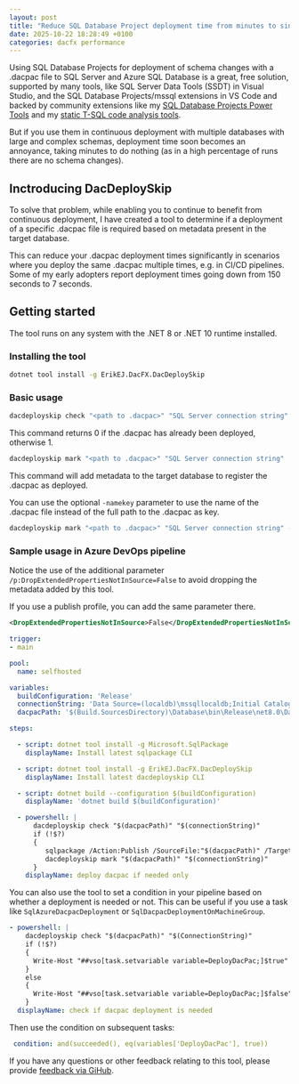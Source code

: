 ```yaml
---
layout: post
title: "Reduce SQL Database Project deployment time from minutes to single digit seconds with DacDeploySkip"
date: 2025-10-22 18:28:49 +0100
categories: dacfx performance
---
```


Using SQL Database Projects for deployment of schema changes with a .dacpac file to SQL Server and Azure SQL Database is a great, free solution, supported by many tools, like SQL Server Data Tools (SSDT) in Visual Studio, and the SQL Database Projects/mssql extensions in VS Code and backed by community extensions like my [SQL Database Projects Power Tools](https://marketplace.visualstudio.com/items?itemName=ErikEJ.SqlProjectPowerTools) and my [static T-SQL code analysis tools](https://github.com/ErikEJ/SqlServer.Rules).

But if you use them in continuous deployment with multiple databases with large and complex schemas, deployment time soon becomes an annoyance, taking minutes to do nothing (as in a high percentage of runs there are no schema changes).

## Inctroducing DacDeploySkip

To solve that problem, while enabling you to continue to benefit from continuous deployment, I have created a tool to determine if a deployment of a specific .dacpac file is required based on metadata present in the target database.

This can reduce your .dacpac deployment times significantly in scenarios where you deploy the same .dacpac multiple times, e.g. in CI/CD pipelines. Some of my early adopters report deployment times going down from 150 seconds to 7 seconds.

## Getting started

The tool runs on any system with the .NET 8 or .NET 10 runtime installed.

### Installing the tool

```bash
dotnet tool install -g ErikEJ.DacFX.DacDeploySkip
```

### Basic usage

```bash
dacdeployskip check "<path to .dacpac>" "SQL Server connection string" 
```

This command returns 0 if the .dacpac has already been deployed, otherwise 1.

```bash
dacdeployskip mark "<path to .dacpac>" "SQL Server connection string"
```

This command will add metadata to the target database to register the .dacpac as deployed.

You can use the optional `-namekey` parameter to use the name of the .dacpac file instead of the full path to the .dacpac as key.

```bash
dacdeployskip mark "<path to .dacpac>" "SQL Server connection string" -namekey
```

### Sample usage in Azure DevOps pipeline

Notice the use of the additional parameter `/p:DropExtendedPropertiesNotInSource=False` to avoid dropping the metadata added by this tool.

If you use a publish profile, you can add the same parameter there.

```xml
<DropExtendedPropertiesNotInSource>False</DropExtendedPropertiesNotInSource>
```

```yaml
trigger:
- main

pool:
  name: selfhosted

variables:
  buildConfiguration: 'Release'
  connectionString: 'Data Source=(localdb)\mssqllocaldb;Initial Catalog=TestBed;Integrated Security=true;Encrypt=false'
  dacpacPath: '$(Build.SourcesDirectory)\Database\bin\Release\net8.0\Database.dacpac'

steps:

  - script: dotnet tool install -g Microsoft.SqlPackage
    displayName: Install latest sqlpackage CLI

  - script: dotnet tool install -g ErikEJ.DacFX.DacDeploySkip
    displayName: Install latest dacdeployskip CLI

  - script: dotnet build --configuration $(buildConfiguration)
    displayName: 'dotnet build $(buildConfiguration)'

  - powershell: |
      dacdeployskip check "$(dacpacPath)" "$(connectionString)"
      if (!$?)
      {
         sqlpackage /Action:Publish /SourceFile:"$(dacpacPath)" /TargetConnectionString:"$(connectionString)" /p:DropExtendedPropertiesNotInSource=False
         dacdeployskip mark "$(dacpacPath)" "$(connectionString)"
      }
    displayName: deploy dacpac if needed only

```

You can also use the tool to set a condition in your pipeline based on whether a deployment is needed or not. This can be useful if you use a task like `SqlAzureDacpacDeployment` or `SqlDacpacDeploymentOnMachineGroup`.

```yaml
- powershell: |
    dacdeployskip check "$(dacpacPath)" "$(ConnectionString)"
    if (!$?)
    {
      Write-Host "##vso[task.setvariable variable=DeployDacPac;]$true"  
    }
    else
    {
      Write-Host "##vso[task.setvariable variable=DeployDacPac;]$false"  
    }
  displayName: check if dacpac deployment is needed
```

Then use the condition on subsequent tasks:

```yaml
 condition: and(succeeded(), eq(variables['DeployDacPac'], true))
```

If you have any questions or other feedback relating to this tool, please provide [feedback via GiHub](https://github.com/ErikEJ/DacDeploySkip/issues).
